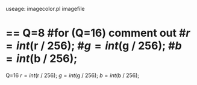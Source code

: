 useage: imagecolor.pl imagefile


==
Q=8
		#for (Q=16) comment out
		#$r = int($r / 256);
		#$g = int($g / 256);
		#$b = int($b / 256);
==
Q=16
		$r = int($r / 256);	
		$g = int($g / 256);
		$b = int($b / 256);
